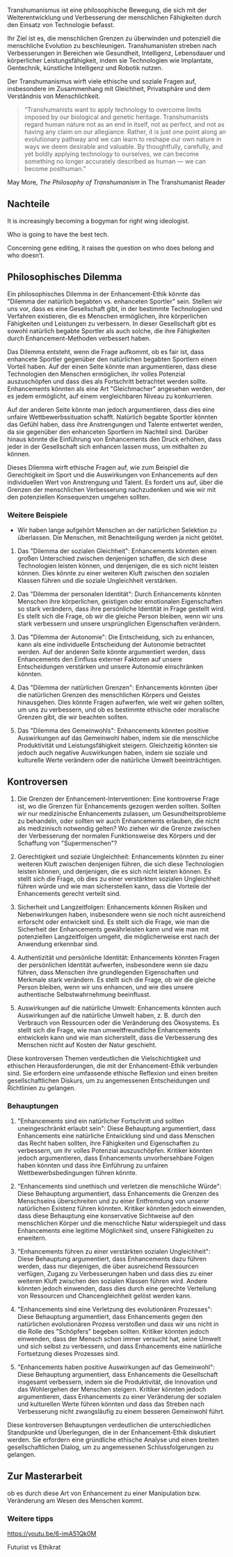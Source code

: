 Transhumanismus ist eine philosophische Bewegung, die sich mit der Weiterentwicklung und Verbesserung der menschlichen Fähigkeiten durch den Einsatz von Technologie befasst. 

Ihr Ziel ist es, die menschlichen Grenzen zu überwinden und potenziell die menschliche Evolution zu beschleunigen. 
Transhumanisten streben nach Verbesserungen in Bereichen wie Gesundheit, Intelligenz, Lebensdauer und körperlicher Leistungsfähigkeit, indem sie Technologien wie Implantate, Gentechnik, künstliche Intelligenz und Robotik nutzen. 

Der Transhumanismus wirft viele ethische und soziale Fragen auf, insbesondere im Zusammenhang mit Gleichheit, Privatsphäre und dem Verständnis von Menschlichkeit.


> “Transhumanists want to apply technology to overcome limits imposed by our biological and genetic heritage. Transhumanists regard human nature not as an end in itself, not as perfect, and not as having any claim on our allegiance. Rather, it is just one point along an evolutionary pathway and we can learn to reshape our own nature in ways we deem desirable and valuable. By thoughtfully, carefully, and yet boldly applying technology to ourselves, we can become something no longer accurately described as human — we can become posthuman.”

May More, *The Philosophy of Transhumanism* in The Transhumanist Reader


## Nachteile

It is increasingly becoming a bogyman  for right wing ideologist.

Who is going to have the best tech.

Concerning gene editing, it raises the question on who does belong and who doesn’t.
## Philosophisches Dilemma 

Ein philosophisches Dilemma in der Enhancement-Ethik könnte das "Dilemma der natürlich begabten vs. enhanceten Sportler" sein. Stellen wir uns vor, dass es eine Gesellschaft gibt, in der bestimmte Technologien und Verfahren existieren, die es Menschen ermöglichen, ihre körperlichen Fähigkeiten und Leistungen zu verbessern. In dieser Gesellschaft gibt es sowohl natürlich begabte Sportler als auch solche, die ihre Fähigkeiten durch Enhancement-Methoden verbessert haben.

Das Dilemma entsteht, wenn die Frage aufkommt, ob es fair ist, dass enhancete Sportler gegenüber den natürlichen begabten Sportlern einen Vorteil haben. Auf der einen Seite könnte man argumentieren, dass diese Technologien den Menschen ermöglichen, ihr volles Potenzial auszuschöpfen und dass dies als Fortschritt betrachtet werden sollte. Enhancements könnten als eine Art "Gleichmacher" angesehen werden, der es jedem ermöglicht, auf einem vergleichbaren Niveau zu konkurrieren.

Auf der anderen Seite könnte man jedoch argumentieren, dass dies eine unfaire Wettbewerbssituation schafft. Natürlich begabte Sportler könnten das Gefühl haben, dass ihre Anstrengungen und Talente entwertet werden, da sie gegenüber den enhanceten Sportlern im Nachteil sind. Darüber hinaus könnte die Einführung von Enhancements den Druck erhöhen, dass jeder in der Gesellschaft sich enhancen lassen muss, um mithalten zu können.

Dieses Dilemma wirft ethische Fragen auf, wie zum Beispiel die Gerechtigkeit im Sport und die Auswirkungen von Enhancements auf den individuellen Wert von Anstrengung und Talent. Es fordert uns auf, über die Grenzen der menschlichen Verbesserung nachzudenken und wie wir mit den potenziellen Konsequenzen umgehen sollten.

### Weitere Beispiele 

- Wir haben lange aufgehört Menschen an der natürlichen Selektion zu überlassen. Die Menschen, mit Benachteiligung werden ja nicht getötet. 

1. Das "Dilemma der sozialen Gleichheit": Enhancements könnten einen großen Unterschied zwischen denjenigen schaffen, die sich diese Technologien leisten können, und denjenigen, die es sich nicht leisten können. Dies könnte zu einer weiteren Kluft zwischen den sozialen Klassen führen und die soziale Ungleichheit verstärken.
    
2. Das "Dilemma der personalen Identität": Durch Enhancements könnten Menschen ihre körperlichen, geistigen oder emotionalen Eigenschaften so stark verändern, dass ihre persönliche Identität in Frage gestellt wird. Es stellt sich die Frage, ob wir die gleiche Person bleiben, wenn wir uns stark verbessern und unsere ursprünglichen Eigenschaften verändern.
    
3. Das "Dilemma der Autonomie": Die Entscheidung, sich zu enhancen, kann als eine individuelle Entscheidung der Autonomie betrachtet werden. Auf der anderen Seite könnte argumentiert werden, dass Enhancements den Einfluss externer Faktoren auf unsere Entscheidungen verstärken und unsere Autonomie einschränken könnten.
    
4. Das "Dilemma der natürlichen Grenzen": Enhancements könnten über die natürlichen Grenzen des menschlichen Körpers und Geistes hinausgehen. Dies könnte Fragen aufwerfen, wie weit wir gehen sollten, um uns zu verbessern, und ob es bestimmte ethische oder moralische Grenzen gibt, die wir beachten sollten.
    
5. Das "Dilemma des Gemeinwohls": Enhancements könnten positive Auswirkungen auf das Gemeinwohl haben, indem sie die menschliche Produktivität und Leistungsfähigkeit steigern. Gleichzeitig könnten sie jedoch auch negative Auswirkungen haben, indem sie soziale und kulturelle Werte verändern oder die natürliche Umwelt beeinträchtigen.


## Kontroversen

1. Die Grenzen der Enhancement-Interventionen: Eine kontroverse Frage ist, wo die Grenzen für Enhancements gezogen werden sollten. Sollten wir nur medizinische Enhancements zulassen, um Gesundheitsprobleme zu behandeln, oder sollten wir auch Enhancements erlauben, die nicht als medizinisch notwendig gelten? Wo ziehen wir die Grenze zwischen der Verbesserung der normalen Funktionsweise des Körpers und der Schaffung von "Supermenschen"?

2. Gerechtigkeit und soziale Ungleichheit: Enhancements könnten zu einer weiteren Kluft zwischen denjenigen führen, die sich diese Technologien leisten können, und denjenigen, die es sich nicht leisten können. Es stellt sich die Frage, ob dies zu einer verstärkten sozialen Ungleichheit führen würde und wie man sicherstellen kann, dass die Vorteile der Enhancements gerecht verteilt sind.

3. Sicherheit und Langzeitfolgen: Enhancements können Risiken und Nebenwirkungen haben, insbesondere wenn sie noch nicht ausreichend erforscht oder entwickelt sind. Es stellt sich die Frage, wie man die Sicherheit der Enhancements gewährleisten kann und wie man mit potenziellen Langzeitfolgen umgeht, die möglicherweise erst nach der Anwendung erkennbar sind.

4. Authentizität und persönliche Identität: Enhancements könnten Fragen der persönlichen Identität aufwerfen, insbesondere wenn sie dazu führen, dass Menschen ihre grundlegenden Eigenschaften und Merkmale stark verändern. Es stellt sich die Frage, ob wir die gleiche Person bleiben, wenn wir uns enhancen, und wie dies unsere authentische Selbstwahrnehmung beeinflusst.

5. Auswirkungen auf die natürliche Umwelt: Enhancements könnten auch Auswirkungen auf die natürliche Umwelt haben, z. B. durch den Verbrauch von Ressourcen oder die Veränderung des Ökosystems. Es stellt sich die Frage, wie man umweltfreundliche Enhancements entwickeln kann und wie man sicherstellt, dass die Verbesserung des Menschen nicht auf Kosten der Natur geschieht.

Diese kontroversen Themen verdeutlichen die Vielschichtigkeit und ethischen Herausforderungen, die mit der Enhancement-Ethik verbunden sind. Sie erfordern eine umfassende ethische Reflexion und einen breiten gesellschaftlichen Diskurs, um zu angemessenen Entscheidungen und Richtlinien zu gelangen.


### Behauptungen 

1. "Enhancements sind ein natürlicher Fortschritt und sollten uneingeschränkt erlaubt sein": Diese Behauptung argumentiert, dass Enhancements eine natürliche Entwicklung sind und dass Menschen das Recht haben sollten, ihre Fähigkeiten und Eigenschaften zu verbessern, um ihr volles Potenzial auszuschöpfen. Kritiker könnten jedoch argumentieren, dass Enhancements unvorhersehbare Folgen haben könnten und dass ihre Einführung zu unfairen Wettbewerbsbedingungen führen könnte.

2. "Enhancements sind unethisch und verletzen die menschliche Würde": Diese Behauptung argumentiert, dass Enhancements die Grenzen des Menschseins überschreiten und zu einer Entfremdung von unserer natürlichen Existenz führen könnten. Kritiker könnten jedoch einwenden, dass diese Behauptung eine konservative Sichtweise auf den menschlichen Körper und die menschliche Natur widerspiegelt und dass Enhancements eine legitime Möglichkeit sind, unsere Fähigkeiten zu erweitern.

3. "Enhancements führen zu einer verstärkten sozialen Ungleichheit": Diese Behauptung argumentiert, dass Enhancements dazu führen werden, dass nur diejenigen, die über ausreichend Ressourcen verfügen, Zugang zu Verbesserungen haben und dass dies zu einer weiteren Kluft zwischen den sozialen Klassen führen wird. Andere könnten jedoch einwenden, dass dies durch eine gerechte Verteilung von Ressourcen und Chancengleichheit gelöst werden kann.

4. "Enhancements sind eine Verletzung des evolutionären Prozesses": Diese Behauptung argumentiert, dass Enhancements gegen den natürlichen evolutionären Prozess verstoßen und dass wir uns nicht in die Rolle des "Schöpfers" begeben sollten. Kritiker könnten jedoch einwenden, dass der Mensch schon immer versucht hat, seine Umwelt und sich selbst zu verbessern, und dass Enhancements eine natürliche Fortsetzung dieses Prozesses sind.

5. "Enhancements haben positive Auswirkungen auf das Gemeinwohl": Diese Behauptung argumentiert, dass Enhancements die Gesellschaft insgesamt verbessern, indem sie die Produktivität, die Innovation und das Wohlergehen der Menschen steigern. Kritiker könnten jedoch argumentieren, dass Enhancements zu einer Veränderung der sozialen und kulturellen Werte führen könnten und dass das Streben nach Verbesserung nicht zwangsläufig zu einem besseren Gemeinwohl führt.

Diese kontroversen Behauptungen verdeutlichen die unterschiedlichen Standpunkte und Überlegungen, die in der Enhancement-Ethik diskutiert werden. Sie erfordern eine gründliche ethische Analyse und einen breiten gesellschaftlichen Dialog, um zu angemessenen Schlussfolgerungen zu gelangen.


## Zur Masterarbeit

ob es durch diese Art von Enhancement zu einer Manipulation bzw. Veränderung am Wesen des Menschen kommt.


### Weitere tipps 

https://youtu.be/6-imA51Qk0M



Futurist vs Ethikrat